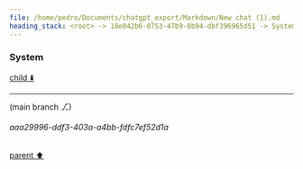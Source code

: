 ```yaml
---
file: /home/pedro/Documents/chatgpt_export/Markdown/New chat (1).md
heading_stack: <root> -> 18e042b6-0753-47b9-8b94-dbf396965d51 -> System -> 705df361-3567-44f4-ad9c-70bb5d82744c -> System
---
```

### System

[child ⬇️](#aaa29996-ddf3-403a-a4bb-fdfc7ef52d1a)

---

(main branch ⎇)
###### aaa29996-ddf3-403a-a4bb-fdfc7ef52d1a
[parent ⬆️](#705df361-3567-44f4-ad9c-70bb5d82744c)

